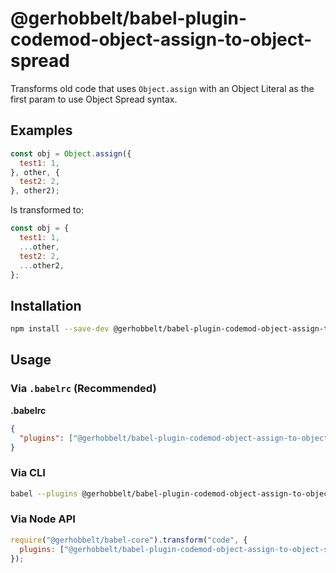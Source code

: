 # @gerhobbelt/babel-plugin-codemod-object-assign-to-object-spread

Transforms old code that uses `Object.assign` with an Object Literal as
the first param to use Object Spread syntax.

## Examples

```js
const obj = Object.assign({
  test1: 1,
}, other, {
  test2: 2,
}, other2);
```

Is transformed to:

```js
const obj = {
  test1: 1,
  ...other,
  test2: 2,
  ...other2,
};
```

## Installation

```sh
npm install --save-dev @gerhobbelt/babel-plugin-codemod-object-assign-to-object-spread
```

## Usage

### Via `.babelrc` (Recommended)

**.babelrc**

```json
{
  "plugins": ["@gerhobbelt/babel-plugin-codemod-object-assign-to-object-spread"]
}
```

### Via CLI

```sh
babel --plugins @gerhobbelt/babel-plugin-codemod-object-assign-to-object-spread script.js
```

### Via Node API

```javascript
require("@gerhobbelt/babel-core").transform("code", {
  plugins: ["@gerhobbelt/babel-plugin-codemod-object-assign-to-object-spread"]
});
```
